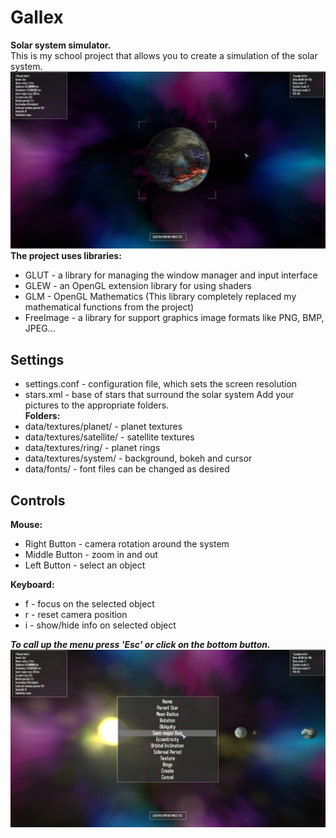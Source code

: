 # Gallex
**Solar system simulator.**\
This is my school project that allows you to create a simulation of the solar system. \
![create planet menu](https://github.com/archylex/Gallex/blob/master/screenshots/2.png)\
**The project uses libraries:**
* GLUT - a library for managing the window manager and input interface
* GLEW - an OpenGL extension library for using shaders
* GLM - OpenGL Mathematics (This library completely replaced my mathematical functions from the project)
* FreeImage - a library for support graphics image formats like PNG, BMP, JPEG...
## Settings
* settings.conf - configuration file, which sets the screen resolution
* stars.xml - base of stars that surround the solar system
Add your pictures to the appropriate folders. \
**Folders:**
* data/textures/planet/ - planet textures
* data/textures/satellite/ - satellite textures
* data/textures/ring/ - planet rings
* data/textures/system/ - background, bokeh and cursor
* data/fonts/ - font files can be changed as desired
## Controls
**Mouse:**
* Right Button - camera rotation around the system
* Middle Button - zoom in and out
* Left Button - select an object

**Keyboard:**
* f - focus on the selected object
* r - reset camera position
* i - show/hide info on selected object

***To call up the menu press 'Esc' or click on the bottom button.*** \
![create planet menu](https://github.com/archylex/Gallex/blob/master/screenshots/3.png)
